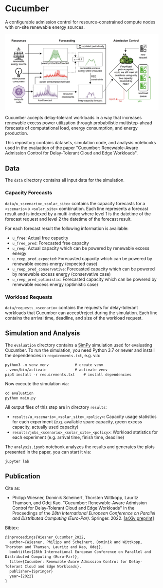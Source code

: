 # Cucumber

A configurable admission control for resource-constrained compute nodes with on-site renewable energy sources.

![Overview](figures/overview.jpg)

Cucumber accepts delay-tolerant workloads in a way that increases renewable excess power utilization through probabilistic multistep-ahead forecasts of computational load, energy consumption, and energy production.

This repository contains datasets, simulation code, and analysis notebooks used in the evaluation of the paper "Cucumber: Renewable-Aware Admission Control for Delay-Tolerant Cloud and Edge Workloads".

## Data

The `data` directory contains all input data for the simulation.

### Capacity Forecasts

`data/u_<scenario>_<solar_site>` contains the capacity forecasts for a `<scenario>` x `<solar_site>` combination.
Each line represents a forecast result and is indexed by a multi-index where level 1 is the datetime of the forecast request and level 2 the datetime of the forecast result.

For each forecast result the following information is available:
- `u_free`: Actual free capacity
- `u_free_pred`: Forecasted free capacity
- `u_reep`: Actual capacity which can be powered by renewable excess energy
- `u_reep_pred_expected`: Forecasted capacity which can be powered by renewable excess energy (expected case)
- `u_reep_pred_conservative`: Forecasted capacity which can be powered by renewable excess energy (conservative case)
- `u_reep_pred_optimistic`: Forecasted capacity which can be powered by renewable excess energy (optimistic case)

### Workload Requests

`data/requests_<scenario>` contains the requests for delay-tolerant workloads that Cucumber can accept/reject during the simulation.
Each line contains the arrival time, deadline, and size of the workload request.


## Simulation and Analysis

The `evaluation` directory contains a [SimPy](https://simpy.readthedocs.io/en/latest/) simulation used for evaluating Cucumber.
To run the simulation, you need Python 3.7 or newer and install the dependencies in `requirements.txt`, e.g. via:

```
python3 -m venv venv  			# create venv
. venv/bin/activate   			# activate venv
pip3 install -r requirements.txt	# install dependencies
```

Now execute the simulation via:

```
cd evaluation
python main.py
```

All output files of this step are in directory `results`:
- `results/u_<scenario>_<solar_site>_<policy>`: Capacity usage statistics for each experiment (e.g. available spare capacity, green excess capacity, actually used capacity)
- `results/jobs_<scenario>_<solar_site>_<policy>`: Workload statistics for each experiment (e.g. arrival time, finish time, deadline)

The `analysis.ipynb` notebook analyzes the results and generates the plots presented in the paper, you can start it via:

```
jupyter lab
```


## Publication

Cite as:

- Philipp Wiesner, Dominik Scheinert, Thorsten Wittkopp, Lauritz Thamsen, and Odej Kao. "Cucumber: Renewable-Aware Admission Control for Delay-Tolerant Cloud and Edge Workloads" In the Proceedings of the *28th International European Conference on Parallel and Distributed Computing (Euro-Par)*. Springer. 2022. [[arXiv preprint]](https://arxiv.org/pdf/2205.02895.pdf)

Bibtex:
```
@inproceedings{Wiesner_Cucumber_2022,
  author={Wiesner, Philipp and Scheinert, Dominik and Wittkopp, Thorsten and Thamsen, Lauritz and Kao, Odej},
  booktitle={28th International European Conference on Parallel and Distributed Computing (Euro-Par)}, 
  title={Cucumber: Renewable-Aware Admission Control for Delay-Tolerant Cloud and Edge Workloads}, 
  publisher={Springer}
  year={2022}
}
```

